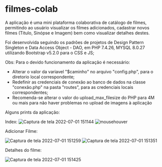 # filmes-colab
A aplicação é uma mini plataforma colaborativa de catálogo de filmes, permitindo ao usuário visualizar os filmes adicionados, cadastrar novos filmes (Titulo, Sinópse e Imagem) bem como visualizar detalhes destes.

Foi desenvolvida seguindo os padrões de projetos de Design Pattern Singleton e Data Access Object - DAO, em PHP 7.4.26, MYSQL 8.0.27 utilizando Bootstrap v5.2.0 para o CSS e JS;

Obs: Para o devido funcionamento da aplicação é necessário: 

* Alterar o valor da variavel "$caminho" no arquivo "config.php", para o diretorio local correspondente;
* Redefinir as credenciais de conexão ao banco de dados na classe "conexão.php" na pasta "routes", para as credenciais locais correspondentes;
* Recomenda-se alterar o valor do upload_max_filesize do PHP para 4M ou mais para não haver problemas no upload de imagens à aplicação

Alguns prints da aplicação:

Index:
![Captura de tela 2022-07-01 151144](https://user-images.githubusercontent.com/56084002/176956141-1e4d2899-8eea-4593-a1ac-4b411bb0a791.png)
![mousehouver](https://user-images.githubusercontent.com/56084002/176956764-a3def8aa-30de-4f5f-8561-f69eb0d7cecf.jpg)


Adicionar Filme:

![Captura de tela 2022-07-01 151259](https://user-images.githubusercontent.com/56084002/176956427-96057232-e090-4fbe-9c47-5b30b67ca102.png)
![Captura de tela 2022-07-01 151351](https://user-images.githubusercontent.com/56084002/176956432-ccb3a6e2-a4c0-4edc-8480-ba21a42cc899.png)

Detalhes do filme:

![Captura de tela 2022-07-01 151425](https://user-images.githubusercontent.com/56084002/176956450-d1c5b405-ff67-48cc-8f01-a7b49e5e0099.png)
